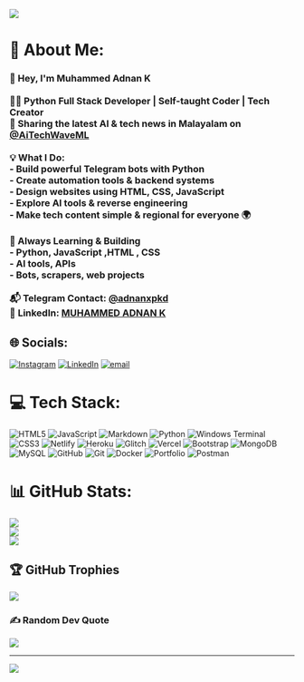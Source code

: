 <a href="https://github.com/VishwaGauravIn/github-twitter-card-embed"><img src="https://gtce.itsvg.in/api?username=mr-adnan-adu&theme=dracula&response=true&border=true&time=true&icon=default"/></a>
# 💫 About Me:
### 👋 Hey, I'm Muhammed Adnan K<br><br>🧑‍💻 **Python Full Stack Developer** | Self-taught Coder | Tech Creator  <br>📲 Sharing the latest AI & tech news in Malayalam on [@AiTechWaveML](https://t.me/AITechWaveML)<br><br> 💡 What I Do:<br>- Build powerful **Telegram bots** with Python  <br>- Create **automation tools** & backend systems  <br>- Design websites using **HTML, CSS, JavaScript**  <br>- Explore **AI tools** & reverse engineering  <br>- Make tech content simple & regional for everyone 🌍<br><br> 🚀 Always Learning & Building  <br>- Python, JavaScript  ,HTML , CSS<br>- AI tools, APIs  <br>- Bots, scrapers, web projects  <br><br>📬 **Telegram Contact:** [@adnanxpkd](https://t.me/adnanxpkd)  <br>🔗 **LinkedIn:** [MUHAMMED ADNAN K](https://www.linkedin.com/in/muhammed-adnan-k-88b612281)<br>


## 🌐 Socials:
[![Instagram](https://img.shields.io/badge/Instagram-%23E4405F.svg?logo=Instagram&logoColor=white)](https://instagram.com/adnanxpkd) [![LinkedIn](https://img.shields.io/badge/LinkedIn-%230077B5.svg?logo=linkedin&logoColor=white)](https://linkedin.com/in/muhammed-adnan-k-88b612281) [![email](https://img.shields.io/badge/Email-D14836?logo=gmail&logoColor=white)](mailto:adnanxpkd@gmail.com) 

# 💻 Tech Stack:
![HTML5](https://img.shields.io/badge/html5-%23E34F26.svg?style=flat&logo=html5&logoColor=white) ![JavaScript](https://img.shields.io/badge/javascript-%23323330.svg?style=flat&logo=javascript&logoColor=%23F7DF1E) ![Markdown](https://img.shields.io/badge/markdown-%23000000.svg?style=flat&logo=markdown&logoColor=white) ![Python](https://img.shields.io/badge/python-3670A0?style=flat&logo=python&logoColor=ffdd54) ![Windows Terminal](https://img.shields.io/badge/Windows%20Terminal-%234D4D4D.svg?style=flat&logo=windows-terminal&logoColor=white) ![CSS3](https://img.shields.io/badge/css3-%231572B6.svg?style=flat&logo=css3&logoColor=white) ![Netlify](https://img.shields.io/badge/netlify-%23000000.svg?style=flat&logo=netlify&logoColor=#00C7B7) ![Heroku](https://img.shields.io/badge/heroku-%23430098.svg?style=flat&logo=heroku&logoColor=white) ![Glitch](https://img.shields.io/badge/glitch-%233333FF.svg?style=flat&logo=glitch&logoColor=white) ![Vercel](https://img.shields.io/badge/vercel-%23000000.svg?style=flat&logo=vercel&logoColor=white) ![Bootstrap](https://img.shields.io/badge/bootstrap-%238511FA.svg?style=flat&logo=bootstrap&logoColor=white) ![MongoDB](https://img.shields.io/badge/MongoDB-%234ea94b.svg?style=flat&logo=mongodb&logoColor=white) ![MySQL](https://img.shields.io/badge/mysql-4479A1.svg?style=flat&logo=mysql&logoColor=white) ![GitHub](https://img.shields.io/badge/github-%23121011.svg?style=flat&logo=github&logoColor=white) ![Git](https://img.shields.io/badge/git-%23F05033.svg?style=flat&logo=git&logoColor=white) ![Docker](https://img.shields.io/badge/docker-%230db7ed.svg?style=flat&logo=docker&logoColor=white) ![Portfolio](https://img.shields.io/badge/Portfolio-%23000000.svg?style=flat&logo=firefox&logoColor=#FF7139) ![Postman](https://img.shields.io/badge/Postman-FF6C37?style=flat&logo=postman&logoColor=white)
# 📊 GitHub Stats:
![](https://github-readme-stats.vercel.app/api?username=mr-adnan-adu&theme=dark&hide_border=false&include_all_commits=true&count_private=true)<br/>
![](https://nirzak-streak-stats.vercel.app/?user=mr-adnan-adu&theme=dark&hide_border=false)<br/>
![](https://github-readme-stats.vercel.app/api/top-langs/?username=mr-adnan-adu&theme=dark&hide_border=false&include_all_commits=true&count_private=true&layout=compact)

## 🏆 GitHub Trophies
![](https://github-profile-trophy.vercel.app/?username=mr-adnan-adu&theme=radical&no-frame=false&no-bg=true&margin-w=4)

### ✍️ Random Dev Quote
![](https://quotes-github-readme.vercel.app/api?type=horizontal&theme=radical)

---
[![](https://visitcount.itsvg.in/api?id=mr-adnan-adu&icon=0&color=0)](https://visitcount.itsvg.in)

<!-- Proudly created with GPRM ( https://gprm.itsvg.in ) -->
